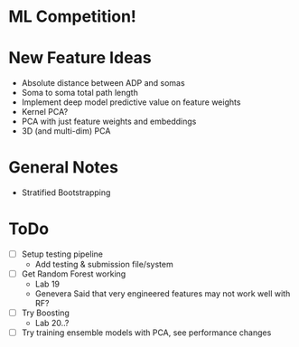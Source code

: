 # ML Competition!

# New Feature Ideas
- Absolute distance between ADP and somas
- Soma to soma total path length
- Implement deep model predictive value on feature weights
- Kernel PCA?
- PCA with just feature weights and embeddings
- 3D (and multi-dim) PCA

# General Notes
- Stratified Bootstrapping

# ToDo
- [ ] Setup testing pipeline
    - Add testing & submission file/system
- [ ] Get Random Forest working
    - Lab 19
    - Genevera Said that very engineered features may not work well with RF?
- [ ] Try Boosting
    - Lab 20..?
- [ ] Try training ensemble models with PCA, see performance changes
